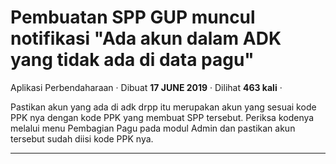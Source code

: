 Pembuatan SPP GUP muncul notifikasi &quot;Ada akun dalam ADK yang tidak ada di data pagu&quot;
==============================================================================================

Aplikasi Perbendaharaan · Dibuat **17 JUNE 2019** · Dilihat **463 kali** ·

Pastikan akun yang ada di adk drpp itu merupakan akun yang sesuai kode PPK nya dengan kode PPK yang membuat SPP tersebut. Periksa kodenya melalui menu Pembagian Pagu pada modul Admin dan pastikan akun tersebut sudah diisi kode PPK nya.  

  
  
  

* * *